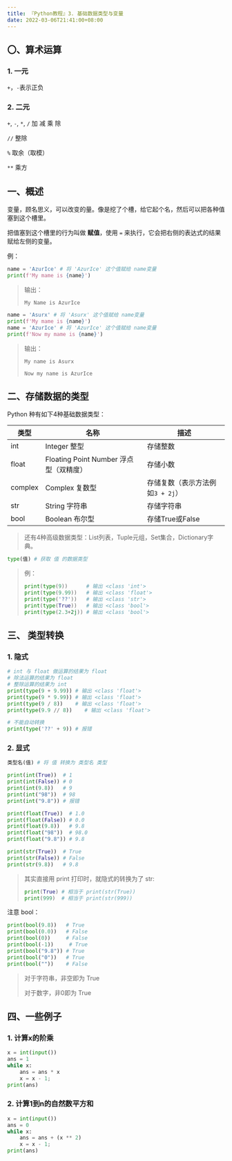 ```yaml
---
title: 『Python教程』3. 基础数据类型与变量
date: 2022-03-06T21:41:00+08:00
---
```


## 〇、算术运算

### 1. 一元

`+`，`-`表示正负

### 2. 二元

`+`, `-`, `*`, `/` 加 减 乘 除

`//` 整除

`%` 取余（取模）

`**` 乘方

## 一、概述

变量，顾名思义，可以改变的量。像是挖了个槽，给它起个名，然后可以把各种值塞到这个槽里。

把值塞到这个槽里的行为叫做 **赋值**，使用 `=` 来执行，它会把右侧的表达式的结果赋给左侧的变量。

例：

```python
name = 'AzurIce' # 将 'AzurIce' 这个值赋给 name变量
print(f'My mame is {name}')
```

> 输出：
>
> `My Name is AzurIce`

```python
name = 'Asurx' # 将 'Asurx' 这个值赋给 name变量
print(f'My mame is {name}')
name = 'AzurIce' # 将 'AzurIce' 这个值赋给 name变量
print(f'Now my mame is {name}')
```

> 输出：
>
> `My name is Asurx`
>
> `Now my name is AzurIce`

## 二、存储数据的类型

Python 种有如下4种基础数据类型：


| 类型    | 名称                                   | 描述                             |
| ------- | -------------------------------------- | -------------------------------- |
| int     | Integer 整型                           | 存储整数                         |
| float   | Floating Point Number 浮点型（双精度） | 存储小数                         |
| complex | Complex 复数型                         | 存储复数（表示方法例如`3 + 2j`） |
| str     | String 字符串                          | 存储字符串                       |
| bool    | Boolean 布尔型                         | 存储True或False                  |

> 还有4种高级数据类型：List列表，Tuple元组，Set集合，Dictionary字典。

```python
type(值) # 获取 值 的数据类型
```

> 例：
>
> ```python
> print(type(9))      # 输出 <class 'int'>
> print(type(9.99))   # 输出 <class 'float'>
> print(type('??'))   # 输出 <class 'str'>
> print(type(True))   # 输出 <class 'bool'>
> print(type(2.3+2j)) # 输出 <class 'bool'>
> ```

## 三、 类型转换

### 1. 隐式

```python
# int 与 float 做运算的结果为 float
# 除法运算的结果为 float
# 整除运算的结果为 int
print(type(9 + 9.99)) # 输出 <class 'float'>
print(type(9 * 9.99)) # 输出 <class 'float'>
print(type(9 / 8))    # 输出 <class 'float'>
print(type(9.9 // 8))    # 输出 <class 'float'>

# 不能自动转换
print(type('??' + 9)) # 报错
```

### 2. 显式

```python
类型名(值) # 将 值 转换为 类型名 类型
```

```python
print(int(True))  # 1
print(int(False)) # 0
print(int(9.8))   # 9
print(int("98"))  # 98
print(int("9.8")) # 报错
```

```python
print(float(True))  # 1.0
print(float(False)) # 0.0
print(float(9.8))   # 9.8
print(float("98"))  # 98.0
print(float("9.8")) # 9.8
```

```python
print(str(True))  # True
print(str(False)) # False
print(str(9.8))   # 9.8
```

> 其实直接用 print 打印时，就隐式的转换为了 str:
>
> ```python
> print(True) # 相当于 print(str(True))
> print(999)  # 相当于 print(str(999))
> ```

注意 bool：

```python
print(bool(9.8))   # True
print(bool(0.0))   # False
print(bool(0))     # False
print(bool(-1))     # True
print(bool("9.8")) # True
print(bool("0"))   # True
print(bool(""))    # False
```

> 对于字符串，非空即为 True
>
> 对于数字，非0即为 True

## 四、一些例子

### 1. 计算x的阶乘

```python
x = int(input())
ans = 1
while x:
    ans = ans * x
    x = x - 1;
print(ans)
```

### 2. 计算1到n的自然数平方和

```python
x = int(input())
ans = 0
while x:
    ans = ans + (x ** 2)
    x = x - 1;
print(ans)
```
